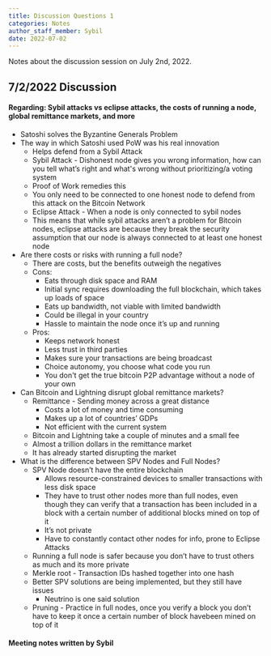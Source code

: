```yaml
---
title: Discussion Questions 1
categories: Notes
author_staff_member: Sybil
date: 2022-07-02
---
```

Notes about the discussion session on July 2nd, 2022.

## 7/2/2022 Discussion
#### Regarding: Sybil attacks vs eclipse attacks, the costs of running a node, global remittance markets, and more
+ Satoshi solves the Byzantine Generals Problem
+ The way in which Satoshi used PoW was his real innovation
    + Helps defend from a Sybil Attack
    + Sybil Attack - Dishonest node gives you wrong information, how can you tell what’s right and what's wrong without prioritizing/a voting system
    + Proof of Work remedies this
    + You only need to be connected to one honest node to defend from this attack on the Bitcoin Network
    + Eclipse Attack - When a node is only connected to sybil nodes
    + This means that while sybil attacks aren’t a problem for Bitcoin nodes, eclipse attacks are because they break the security assumption that our node is always connected to at least one honest node
+ Are there costs or risks with running a full node?
    + There are costs, but the benefits outweigh the negatives
    + Cons: 
        + Eats through disk space and RAM
        + Initial sync requires downloading the full blockchain, which takes up loads of space
        + Eats up bandwidth, not viable with limited bandwidth
        + Could be illegal in your country
        + Hassle to maintain the node once it’s up and running
    + Pros:
        + Keeps network honest
        + Less trust in third parties
        + Makes sure your transactions are being broadcast
        + Choice autonomy, you choose what code you run
        + You don't get the true bitcoin P2P advantage without a node of your own
+ Can Bitcoin and Lightning disrupt global remittance markets?
    + Remittance - Sending money across a great distance
        + Costs a lot of money and time consuming
        + Makes up a lot of countries’ GDPs
        + Not efficient with the current system
    + Bitcoin and Lightning take a couple of minutes and a small fee
    + Almost a trillion dollars in the remittance market
    + It has already started disrupting the market
+ What is the difference between SPV Nodes and Full Nodes?
    + SPV Node doesn’t have the entire blockchain
        + Allows resource-constrained devices to smaller transactions with less disk space
        + They have to trust other nodes more than full nodes, even though they can verify that a transaction has been included in a block with a certain number of additional blocks mined on top of it
        + It’s not private
        + Have to constantly contact other nodes for info, prone to Eclipse Attacks
    + Running a full node is safer because you don’t have to trust others as much and its more private
    + Merkle root - Transaction IDs hashed together into one hash
    + Better SPV solutions are being implemented, but they still have issues
        + Neutrino is one said solution
    + Pruning - Practice in full nodes, once you verify a block you don’t have to keep it once a certain number of block havebeen mined on top of it

#### Meeting notes written by Sybil

